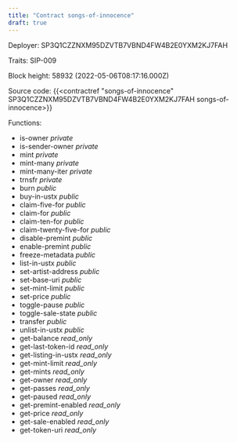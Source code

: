 ```yaml
---
title: "Contract songs-of-innocence"
draft: true
---
```

Deployer: SP3Q1CZZNXM95DZVTB7VBND4FW4B2E0YXM2KJ7FAH

Traits:
SIP-009 



Block height: 58932 (2022-05-06T08:17:16.000Z)

Source code: {{<contractref "songs-of-innocence" SP3Q1CZZNXM95DZVTB7VBND4FW4B2E0YXM2KJ7FAH songs-of-innocence>}}

Functions:

* is-owner _private_
* is-sender-owner _private_
* mint _private_
* mint-many _private_
* mint-many-iter _private_
* trnsfr _private_
* burn _public_
* buy-in-ustx _public_
* claim-five-for _public_
* claim-for _public_
* claim-ten-for _public_
* claim-twenty-five-for _public_
* disable-premint _public_
* enable-premint _public_
* freeze-metadata _public_
* list-in-ustx _public_
* set-artist-address _public_
* set-base-uri _public_
* set-mint-limit _public_
* set-price _public_
* toggle-pause _public_
* toggle-sale-state _public_
* transfer _public_
* unlist-in-ustx _public_
* get-balance _read_only_
* get-last-token-id _read_only_
* get-listing-in-ustx _read_only_
* get-mint-limit _read_only_
* get-mints _read_only_
* get-owner _read_only_
* get-passes _read_only_
* get-paused _read_only_
* get-premint-enabled _read_only_
* get-price _read_only_
* get-sale-enabled _read_only_
* get-token-uri _read_only_
